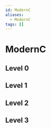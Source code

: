 ```yaml
---
id: ModernC
aliases:
  - ModernC
tags: []
---
```


# ModernC

## Level 0
## Level 1
## Level 2
## Level 3
